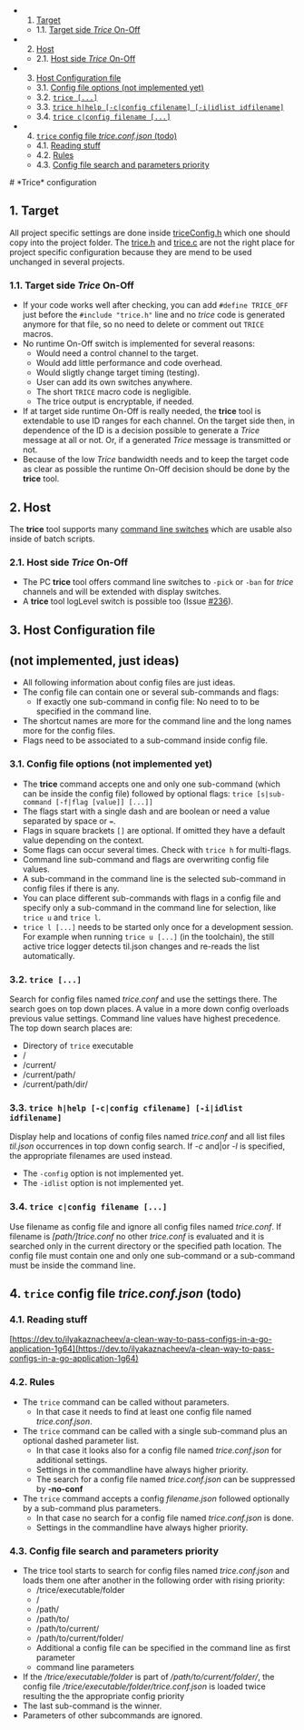 <!-- vscode-markdown-toc -->
* 1. [Target](#Target)
	* 1.1. [Target side *Trice* On-Off](#TargetsideTriceOn-Off)
* 2. [Host](#Host)
	* 2.1. [Host side *Trice* On-Off](#HostsideTriceOn-Off)
* 3. [Host Configuration file](#HostConfigurationfile)
	* 3.1. [Config file options (not implemented yet)](#Configfileoptionsnotimplementedyet)
	* 3.2. [`trice [...]`](#trice...)
	* 3.3. [`trice h|help [-c|config cfilename] [-i|idlist idfilename]`](#tricehhelp-cconfigcfilename-iidlistidfilename)
	* 3.4. [`trice c|config filename [...]`](#tricecconfigfilename...)
* 4. [`trice` config file *trice.conf.json* (todo)](#triceconfigfiletrice.conf.jsontodo)
	* 4.1. [Reading stuff](#Readingstuff)
	* 4.2. [Rules](#Rules)
	* 4.3. [Config file search and parameters priority](#Configfilesearchandparameterspriority)

<!-- vscode-markdown-toc-config
	numbering=true
	autoSave=true
	/vscode-markdown-toc-config -->
<!-- /vscode-markdown-toc --># *Trice* configuration

##  1. <a name='Target'></a>Target

All project specific settings are done inside [triceConfig.h](https://github.com/rokath/trice/tree/master/pkg/src/intern/triceConfig.h) which one should copy into the project folder. The [trice.h](../pkg/src/trice.h) and [trice.c](../pkg/src/trice.c) are not the right place for project specific configuration because they are mend to be used unchanged in several projects.

###  1.1. <a name='TargetsideTriceOn-Off'></a>Target side *Trice* On-Off

- If your code works well after checking, you can add `#define TRICE_OFF` just before the `#include "trice.h"` line and no *trice* code is generated anymore for that file, so no need to delete or comment out `TRICE` macros.
- No runtime On-Off switch is implemented for  several reasons:
  - Would need a control channel to the target.
  - Would add little performance and code overhead.
  - Would sligtly change target timing (testing).
  - User can add its own switches anywhere.
  - The short `TRICE` macro code is negligible.
  - The trice output is encryptable, if needed.
- If at target side runtime On-Off is really needed, the **trice** tool is extendable to use ID ranges for each channel. On the target side then, in dependence of the ID is a decision possible to generate a *Trice* message at all or not. Or, if a generated *Trice* message is transmitted or not.
- Because of the low *Trice* bandwidth needs and to keep the target code as clear as possible the runtime On-Off decision should be done by the **trice** tool.

##  2. <a name='Host'></a>Host

The **trice** tool supports many [command line switches](./TriceCommandLineExamples.md) which are usable also inside of batch scripts.

###  2.1. <a name='HostsideTriceOn-Off'></a>Host side *Trice* On-Off

- The PC **trice** tool offers command line switches to `-pick` or `-ban` for *trice* channels and will be extended with display switches.
- A **trice** tool logLevel switch is possible too (Issue [#236](https://github.com/rokath/trice/issues/236)).

##  3. <a name='HostConfigurationfile'></a>Host Configuration file

 (not implemented, just ideas)
 ---

- All following information about config files are just ideas.
- The config file can contain one or several sub-commands and flags:
  - If exactly one sub-command in config file: No need to to be specified in the command line.
- The shortcut names are more for the command line and the long names more for the config files.
- Flags need to be associated to a sub-command inside config file.

###  3.1. <a name='Configfileoptionsnotimplementedyet'></a>Config file options (not implemented yet)

- The **trice** command accepts one and only one sub-command (which can be inside the config file) followed by optional flags: `trice [s|sub-command [-f|flag [value]] [...]]`
- The flags start with a single dash and are boolean or need a value separated by space or `=`.
- Flags in square brackets `[]` are optional. If omitted they have a default value depending on the context.
- Some flags can occur several times. Check with `trice h` for multi-flags.
- Command line sub-command and flags are overwriting config file values.
- A sub-command in the command line is the selected sub-command in config files if there is any.
- You can place different sub-commands with flags in a config file and specify only a sub-command in the command line for selection, like `trice u` and `trice l`.
- `trice l [...]` needs to be started only once for a development session. For example when running `trice u [...]` (in the toolchain), the still active trice logger detects til.json changes and re-reads the list automatically.

###  3.2. <a name='trice...'></a>`trice [...]`

Search for config files named *trice.conf* and use the settings there. The search goes on top down places. A value in a more down config overloads previous value settings. Command line values have highest precedence. The top down search places are:

- Directory of `trice` executable
- /
- /current/
- /current/path/
- /current/path/dir/

###  3.3. <a name='tricehhelp-cconfigcfilename-iidlistidfilename'></a>`trice h|help [-c|config cfilename] [-i|idlist idfilename]`

Display help and locations of config files named *trice.conf* and all list files *til.json* occurrences in top down config search. If *-c* and|or *-l* is specified, the appropriate filenames are used instead.

- The `-config` option is not implemented yet.
- The `-idlist` option is not implemented yet.

###  3.4. <a name='tricecconfigfilename...'></a>`trice c|config filename [...]`

Use filename as config file and ignore all config files named *trice.conf*. If filename is *[path/]trice.conf* no other *trice.conf* is evaluated and it is searched only in the current directory or the specified path location. The config file must contain one and only one sub-command or a sub-command must be inside the command line.

##  4. <a name='triceconfigfiletrice.conf.jsontodo'></a>`trice` config file *trice.conf.json* (todo)

###  4.1. <a name='Readingstuff'></a>Reading stuff

[https://dev.to/ilyakaznacheev/a-clean-way-to-pass-configs-in-a-go-application-1g64](https://dev.to/ilyakaznacheev/a-clean-way-to-pass-configs-in-a-go-application-1g64)

###  4.2. <a name='Rules'></a>Rules

- The `trice` command  can be called without parameters.
  - In that case it needs to find at least one config file named *trice.conf.json*.
- The `trice` command can be called with a single sub-command plus an optional dashed parameter list.
  - In that case it looks also for a config file named *trice.conf.json* for additional settings.
  - Settings in the commandline have always higher priority.
  - The search for a config file named *trice.conf.json* can be suppressed by **-no-conf**
- The `trice` command accepts a config *filename.json* followed optionally by a sub-command plus parameters.
  - In that case no search for a config file named *trice.conf.json* is done.
  - Settings in the commandline have always higher priority.

###  4.3. <a name='Configfilesearchandparameterspriority'></a>Config file search and parameters priority

- The trice tool starts to search for config files named *trice.conf.json* and loads them one after another in the following order with rising priority:
  - /trice/executable/folder
  - /
  - /path/
  - /path/to/
  - /path/to/current/
  - /path/to/current/folder/
  - Additional a config file can be specified in the command line as first parameter
  - command line parameters
- If the */trice/executable/folder* is part of */path/to/current/folder/*, the config file */trice/executable/folder/trice.conf.json* is loaded twice resulting the the appropriate config priority
- The last sub-command is the winner.
- Parameters of other subcommands are ignored.
